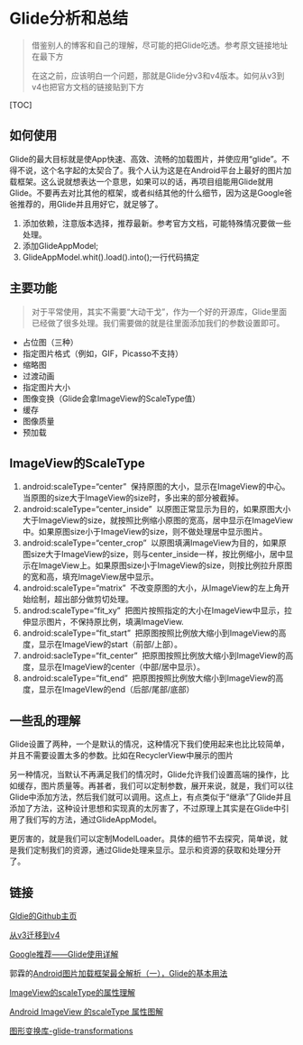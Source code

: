# Glide分析和总结

> 借鉴别人的博客和自己的理解，尽可能的把Glide吃透。参考原文链接地址在最下方
>
> 在这之前，应该明白一个问题，那就是Glide分v3和v4版本。如何从v3到v4也把官方文档的链接贴到下方

[TOC]

## 如何使用

Glide的最大目标就是使App快速、高效、流畅的加载图片，并使应用“glide”。不得不说，这个名字起的太契合了。我个人认为这是在Android平台上最好的图片加载框架。这么说就想表达一个意思，如果可以的话，再项目组能用Glide就用Glide。不要再去对比其他的框架，或者纠结其他的什么细节，因为这是Google爸爸推荐的，用Glide并且用好它，就足够了。

1. 添加依赖，注意版本选择，推荐最新。参考官方文档，可能特殊情况要做一些处理。
2. 添加GlideAppModel;
3. GlideAppModel.whit().load().into();一行代码搞定

## 主要功能

> 对于平常使用，其实不需要“大动干戈”，作为一个好的开源库，Glide里面已经做了很多处理。我们需要做的就是往里面添加我们的参数设置即可。

- 占位图（三种）
- 指定图片格式（例如，GIF，Picasso不支持）
- 缩略图
- 过渡动画
- 指定图片大小
- 图像变换（Glide会拿ImageView的ScaleType值）
- 缓存
- 图像质量
- 预加载

## ImageView的ScaleType

1. android:scaleType=“center”  保持原图的大小，显示在ImageView的中心。当原图的size大于ImageView的size时，多出来的部分被截掉。  
2. android:scaleType=“center_inside”  以原图正常显示为目的，如果原图大小大于ImageView的size，就按照比例缩小原图的宽高，居中显示在ImageView中。如果原图size小于ImageView的size，则不做处理居中显示图片。  
3. android:scaleType=“center_crop”  以原图填满ImageView为目的，如果原图size大于ImageView的size，则与center_inside一样，按比例缩小，居中显示在ImageView上。如果原图size小于ImageView的size，则按比例拉升原图的宽和高，填充ImageView居中显示。 
4. android:scaleType=“matrix”  不改变原图的大小，从ImageView的左上角开始绘制，超出部分做剪切处理。 
5.  androd:scaleType=“fit_xy”  把图片按照指定的大小在ImageView中显示，拉伸显示图片，不保持原比例，填满ImageView.  
6. android:scaleType=“fit_start”  把原图按照比例放大缩小到ImageView的高度，显示在ImageView的start（前部/上部）。  
7. android:sacleType=“fit_center”  把原图按照比例放大缩小到ImageView的高度，显示在ImageView的center（中部/居中显示）。
8. android:scaleType=“fit_end”  把原图按照比例放大缩小到ImageView的高度，显示在ImageVIew的end（后部/尾部/底部）

## 一些乱的理解

Glide设置了两种，一个是默认的情况，这种情况下我们使用起来也比比较简单，并且不需要设置太多的参数。比如在RecyclerView中展示的图片

另一种情况，当默认不再满足我们的情况时，Glide允许我们设置高端的操作，比如缓存，图片质量等。再甚者，我们可以定制参数，展开来说，就是，我们可以往Glide中添加方法，然后我们就可以调用。这点上，有点类似于“继承”了Glide并且添加了方法，这种设计思想和实现真的太厉害了，不过原理上其实是在Glide中引用了我们写的方法，通过GlideAppModel。

更厉害的，就是我们可以定制ModelLoader。具体的细节不去探究，简单说，就是我们定制我们的资源，通过Glide处理来显示。显示和资源的获取和处理分开了。

## 链接

[Gldie的Github主页](https://github.com/bumptech/glide)

[从v3迁移到v4](https://muyangmin.github.io/glide-docs-cn/doc/migrating.html) 

[Google推荐——Glide使用详解](https://www.jianshu.com/p/7ce7b02988a4)

郭霖的[Android图片加载框架最全解析（一），Glide的基本用法](https://blog.csdn.net/guolin_blog/article/details/53759439)

[ImageView的scaleType的属性理解](https://blog.csdn.net/qq_34902522/article/details/76682293)

[Android ImageView 的scaleType 属性图解](https://www.jianshu.com/p/32e335d5b842)

[图形变换库-glide-transformations](https://github.com/wasabeef/glide-transformations)
